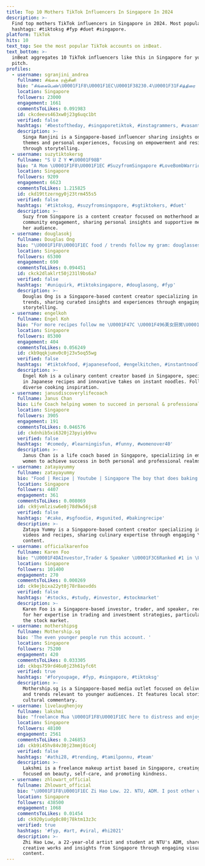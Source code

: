 ```yaml
---
title: Top 10 Mothers TikTok Influencers In Singapore In 2024
description: >-
  Find top mothers TikTok influencers in Singapore in 2024. Most popular
  hashtags: #tiktoksg #fyp #duet #singapore.
platform: TikTok
hits: 10
text_top: See the most popular TikTok accounts on inBeat.
text_bottom: >-
  inBeat aggregates 10 TikTok influencers like this in Singapore for you to
  pitch.
profiles:
  - username: sgranjini_andrea
    fullname: சிங்கை ரஞ்சினி
    bio: "சிங்கைபெண்\U0001F1F8\U0001F1EC\U0001F38230.4\U0001F31Fசித்திரை உன்னை எதிர்த்து நிற்கும் போது உன் வீரத்தை காட்டு"
    location: Singapore
    followers: 23000
    engagement: 1661
    commentsToLikes: 0.091983
    id: ckcdeevs463xw0j23g6uqc1bt
    verified: false
    hashtags: '#bestoftheday, #singaporetiktok, #instagrammers, #vasantham'
    description: >-
      Singa Ranjini is a Singapore-based influencer sharing insights on cultural
      themes and personal experiences, focusing on empowerment and resilience
      through storytelling.
  - username: suzytiktokersg
    fullname: "S U Z Y ♥️\U0001F98B"
    bio: "A Mom \U0001F1F8\U0001F1EC #SuzyfromSingapore #LoveBombWarrior♥️\U0001F4A3#SuzyShoutOut NO SPAM LIKES!"
    location: Singapore
    followers: 9209
    engagement: 6623
    commentsToLikes: 1.215825
    id: ckd19ttzerngy0j23trm455s5
    verified: false
    hashtags: '#tiktoksg, #suzyfromsingapore, #sgtiktokers, #duet'
    description: >-
      Suzy from Singapore is a content creator focused on motherhood and
      community engagement, sharing personal insights and supportive messages to
      her audience.
  - username: douglasokj
    fullname: Douglas Ong
    bio: "\U0001F1F8\U0001F1EC food / trends follow my gram: douglasses"
    location: Singapore
    followers: 65300
    engagement: 690
    commentsToLikes: 0.094451
    id: ckck2dlaklrt50j231l9bs6a7
    verified: false
    hashtags: '#uniquirk, #tiktoksingapore, #douglasong, #fyp'
    description: >-
      Douglas Ong is a Singapore-based content creator specializing in food and
      trends, sharing curated insights and experiences through engaging visual
      storytelling.
  - username: engelkoh
    fullname: Engel Koh
    bio: "For more recipes follow me \U0001F47C \U0001F496美女厨房\U0001F496 FB: Engelkitchen Insta: Engelkoh"
    location: Singapore
    followers: 85300
    engagement: 404
    commentsToLikes: 0.056249
    id: ckb9qqkjumv0c0j23v5oq55wg
    verified: false
    hashtags: '#tiktokfood, #japanesefood, #engelkitchen, #instantnoodle'
    description: >-
      Engel Koh is a culinary content creator based in Singapore, specializing
      in Japanese recipes and innovative takes on instant noodles. Follow for
      diverse cooking inspiration.
  - username: janusdiscoverylifecoach
    fullname: Janus Chan
    bio: Life Coach helping women to succeed in personal & professional life
    location: Singapore
    followers: 3905
    engagement: 191
    commentsToLikes: 0.046576
    id: ckdnhib5xi6320j23pyiyb9vu
    verified: false
    hashtags: '#comedy, #learningisfun, #funny, #womenover40'
    description: >-
      Janus Chan is a life coach based in Singapore, specializing in empowering
      women to achieve success in both personal and professional realms.
  - username: zatayayummy
    fullname: zatayayummy
    bio: "Food | Recipe | Youtube | Singapore The boy that does baking videos. \U0001F609\U0001F370"
    location: Singapore
    followers: 4407
    engagement: 361
    commentsToLikes: 0.008069
    id: ck9jvmlzisw6e0j78d9w56js8
    verified: false
    hashtags: '#cake, #sgfoodie, #sgunited, #bakingrecipe'
    description: >-
      Zataya Yummy is a Singapore-based content creator specializing in baking
      videos and recipes, sharing culinary expertise through engaging YouTube
      content.
  - username: officialkarenfoo
    fullname: Karen Foo
    bio: "\U0001F4DAInvestor,Trader & Speaker \U0001F3C6Ranked #1 in \U0001F1F8\U0001F1EC Trading Contest \U0001F447My Broker⬇️"
    location: Singapore
    followers: 101400
    engagement: 270
    commentsToLikes: 0.000269
    id: ck9ejbixa22yt0j78r8aovdds
    verified: false
    hashtags: '#stocks, #study, #investor, #stockmarket'
    description: >-
      Karen Foo is a Singapore-based investor, trader, and speaker, recognized
      for her expertise in trading and investment strategies, particularly in
      the stock market.
  - username: mothershipsg
    fullname: Mothership.sg
    bio: 'The even younger people run this account. '
    location: Singapore
    followers: 75200
    engagement: 420
    commentsToLikes: 0.033305
    id: ckbqs759rd46u0j23h61yfc6t
    verified: true
    hashtags: '#foryoupage, #fyp, #singapore, #tiktoksg'
    description: >-
      Mothership.sg is a Singapore-based media outlet focused on delivering news
      and trends relevant to younger audiences. It features local stories and
      cultural commentary.
  - username: livelaughenjoy
    fullname: lakshmi
    bio: "freelance Mua \U0001F1F8\U0001F1EC here to distress and enjoy... be kind do not hurt others!!!"
    location: Singapore
    followers: 48100
    engagement: 2561
    commentsToLikes: 0.246853
    id: ckb9i45hv84v30j23mmj0ic4j
    verified: false
    hashtags: '#athi28, #trending, #tamilponnu, #team'
    description: >-
      Lakshmi is a freelance makeup artist based in Singapore, creating content
      focused on beauty, self-care, and promoting kindness.
  - username: zhlowart_official
    fullname: Zhlowart_official
    bio: "\U0001F1F8\U0001F1EC Zi Hao Low. 22. NTU, ADM. I post other works on Instagram\U0001F937\U0001F3FB‍♂️"
    location: Singapore
    followers: 438500
    engagement: 1068
    commentsToLikes: 0.01454
    id: ck920yiudg8c80j78ktm13z3c
    verified: true
    hashtags: '#fyp, #art, #viral, #hi2021'
    description: >-
      Zhi Hao Low, a 22-year-old artist and student at NTU's ADM, shares his
      creative works and insights from Singapore through engaging visual
      content.
---
```


